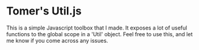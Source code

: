 Tomer's Util.js
====

This is a simple Javascript toolbox that I made. It exposes a lot of useful functions to the global scope in a 'Util' object. Feel free to use this, and let me know if you come across any issues.